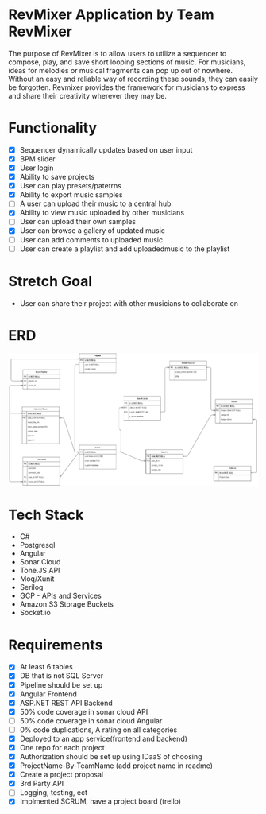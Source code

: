 # RevMixer Application by Team RevMixer
The purpose of RevMixer is to allow users to utilize a sequencer to compose, play, and save short looping sections of music.
For musicians, ideas for melodies or musical fragments can pop up out of nowhere. Without an easy and reliable way of recording these sounds,
they can easily be forgotten. Revmixer provides the framework for musicians to express and share their creativity wherever they may be.

# Functionality
- [X] Sequencer dynamically updates based on user input
- [X] BPM slider
- [X] User login
- [X] Ability to save projects
- [X] User can play presets/patetrns
- [X] Ability to export music samples
- [ ] A user can upload their music to a central hub
- [X] Ability to view music uploaded by other musicians
- [ ] User can upload their own samples
- [X] User can browse a gallery of updated music
- [ ] User can add comments to uploaded music
- [ ] User can create a playlist and add uploadedmusic to the playlist

# Stretch Goal
* User can share their project with other musicians to collaborate on

# ERD
![ER Diagram](ER.jpg)

# Tech Stack
* C#
* Postgresql
* Angular
* Sonar Cloud
* Tone.JS API
* Moq/Xunit
* Serilog
* GCP - APIs and Services
* Amazon S3 Storage Buckets
* Socket.io

# Requirements
- [X] At least 6 tables
- [X] DB that is not SQL Server
- [X] Pipeline should be set up
- [X] Angular Frontend
- [X] ASP.NET REST API Backend
- [X] 50% code coverage in sonar cloud API
- [ ] 50% code coverage in sonar cloud Angular
- [ ] 0% code duplications, A rating on all categories
- [X] Deployed to an app service(frontend and backend)
- [X] One repo for each project
- [X] Authorization should be set up using IDaaS of choosing
- [X] ProjectName-By-TeamName (add project name in readme)
- [x] Create a project proposal
- [X] 3rd Party API
- [ ] Logging, testing, ect
- [X] Implmented SCRUM, have a project board (trello)
